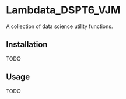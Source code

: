 # Lambdata_DSPT6_VJM
A collection of data science utility functions.

## Installation

TODO

## Usage

TODO

